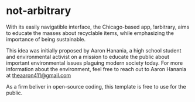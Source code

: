 # not-arbitrary
With its easily navigatible interface, the Chicago-based app, !arbitrary, aims to educate the masses about recyclable items, while emphasizing the importance of being sustainable.

This idea was initially proposed by Aaron Hanania, a high school student and environmental activist on a mission to educate the public about important environmental issues plaguing modern society today. For more information about the environment, feel free to reach out to Aaron Hanania at theaaron411@gmail.com

As a firm beliver in open-source coding, this template is free to use for the public.

